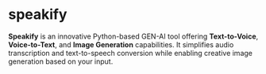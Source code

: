 # speakify
**Speakify** is an innovative Python-based GEN-AI tool offering **Text-to-Voice**, **Voice-to-Text**, and **Image Generation** capabilities. It simplifies audio transcription and text-to-speech conversion while enabling creative image generation based on your input.
